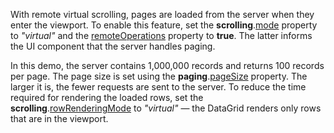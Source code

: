 With remote virtual scrolling, pages are loaded from the server when they enter the viewport. To enable this feature, set the **scrolling**.[mode](/Documentation/ApiReference/UI_Widgets/dxDataGrid/Configuration/scrolling/#mode) property to *"virtual"* and the [remoteOperations](/Documentation/ApiReference/UI_Widgets/dxDataGrid/Configuration/remoteOperations/) property to **true**. The latter informs the UI component that the server handles paging.

In this demo, the server contains 1,000,000 records and returns 100 records per page. The page size is set using the **paging**.[pageSize](/Documentation/ApiReference/UI_Widgets/dxDataGrid/Configuration/paging/#pageSize) property. The larger it is, the fewer requests are sent to the server. To reduce the time required for rendering the loaded rows, set the **scrolling**.[rowRenderingMode](/Documentation/ApiReference/UI_Widgets/dxDataGrid/Configuration/scrolling/#rowRenderingMode) to *"virtual"*  &mdash; the DataGrid renders only rows that are in the viewport.